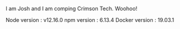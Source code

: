 I am Josh and I am comping Crimson Tech. Woohoo!

Node version : v12.16.0
npm version : 6.13.4
Docker version : 19.03.1
